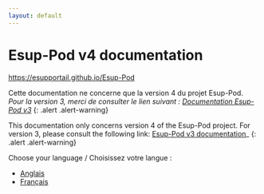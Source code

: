 ```yaml
---
layout: default
---
```


# Esup-Pod v4 documentation

<https://esupportail.github.io/Esup-Pod>

Cette documentation ne concerne que la version 4 du projet Esup-Pod.
_Pour la version 3, merci de consulter le lien suivant : [Documentation Esup-Pod v3](https://www.esup-portail.org/wiki/spaces/ES/pages/1113260038/Installation+de+Pod+V3)_
{: .alert .alert-warning}

This documentation only concerns version 4 of the Esup-Pod project.
For version 3, please consult the following link: [Esup-Pod v3 documentation](https://www.esup-portail.org/wiki/spaces/ES/pages/1113260038/Installation+de+Pod+V3)_
{: .alert .alert-warning}

Choose your language / Choisissez votre langue :

* [Anglais](index_en)
* [Français](index_fr)
